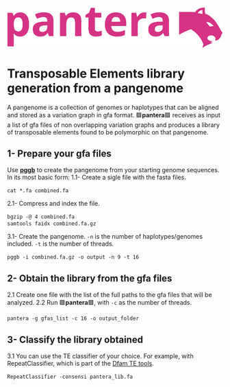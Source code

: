 ![pantera](images/pantera.svg?raw=true "pantera")
# Transposable Elements library generation from a pangenome

A pangenome is a collection of genomes or haplotypes that can be aligned and stored as a variation graph in gfa format. 
:purple_square:**pantera**:purple_square: receives as input a list of gfa files of non overlapping variation graphs and produces a library of transposable elements found to be polymorphic on that pangenome.

## 1- Prepare your gfa files
Use [**pggb**](https://pggb.readthedocs.io/) to create the pangenome from your starting genome sequences. In its most basic form:
1.1- Create a sigle file with the fasta files.
```
cat *.fa combined.fa
```
2.1- Compress and index the file.
```
bgzip -@ 4 combined.fa
samtools faidx combined.fa.gz
```

3.1- Create the pangenome. `-n` is the number of haplotypes/genomes included. `-t` is the number of threads.
```
pggb -i combined.fa.gz -o output -n 9 -t 16 
```

## 2- Obtain the library from the gfa files
2.1 Create one file with the list of the full paths to the gfa files that will be analyzed.
2.2 Run :purple_square:**pantera**:purple_square:, with `-c` as the number of threads.
```
pantera -g gfas_list -c 16 -o output_folder
```

## 3- Classify the library obtained
3.1 You can use the TE classifier of your choice. For example, with RepeatClassifier, which is part of the [Dfam TE tools](https://github.com/Dfam-consortium/TETools).
```
RepeatClassifier -consensi pantera_lib.fa
```









